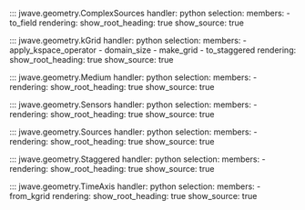 ::: jwave.geometry.ComplexSources
    handler: python
    selection:
        members:
            - to_field
    rendering:
        show_root_heading: true
        show_source: true

::: jwave.geometry.kGrid
    handler: python
    selection:
        members:
            - apply_kspace_operator
            - domain_size
            - make_grid
            - to_staggered
    rendering:
        show_root_heading: true
        show_source: true

::: jwave.geometry.Medium
    handler: python
    selection:
        members:
            -
    rendering:
        show_root_heading: true
        show_source: true

::: jwave.geometry.Sensors
    handler: python
    selection:
        members:
            -
    rendering:
        show_root_heading: true
        show_source: true

::: jwave.geometry.Sources
    handler: python
    selection:
        members:
            -
    rendering:
        show_root_heading: true
        show_source: true

::: jwave.geometry.Staggered
    handler: python
    selection:
        members:
            -
    rendering:
        show_root_heading: true
        show_source: true

::: jwave.geometry.TimeAxis
    handler: python
    selection:
        members:
            - from_kgrid
    rendering:
        show_root_heading: true
        show_source: true
